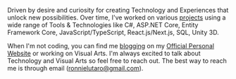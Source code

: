 Driven by desire and curiosity for creating Technology and Experiences that unlock new possibilities. Over time, I've worked on various [projects](https://ronnielutalo.github.io/work/engineering/) using a wide range of Tools & Technologies like C#, ASP.NET Core, Entity Framework Core, JavaScript/TypeScript, React.js/Next.js, SQL, Unity 3D.

When I'm not coding, you can find me [blogging](https://ronnielutalo.github.io/blog/) on my [Official Personal Website](https://ronnielutalo.github.io/) or working on Visual Arts. I'm always excited to talk about Technology and Visual Arts so feel free to reach out. The best way to reach me is through email (ronnielutaro@gmail.com).

